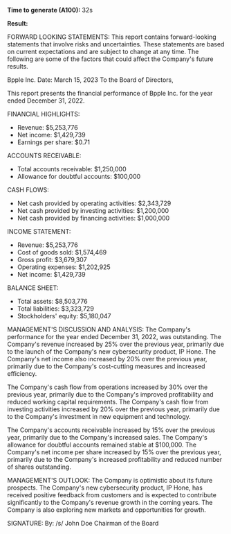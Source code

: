 **Time to generate (A100):** 32s

**Result:**

FORWARD LOOKING STATEMENTS: 
This report contains forward-looking statements that involve risks and uncertainties. These statements are based on current expectations and are subject to change at any time. The following are some of the factors that could affect the Company's future results. 

Bpple Inc. 
Date: March 15, 2023 To the Board of Directors, 

This report presents the financial performance of Bpple Inc. for the year ended December 31, 2022. 

FINANCIAL HIGHLIGHTS: 
* Revenue: $5,253,776 
* Net income: $1,429,739 
* Earnings per share: $0.71 

ACCOUNTS RECEIVABLE: 
* Total accounts receivable: $1,250,000 
* Allowance for doubtful accounts: $100,000 

CASH FLOWS: 
* Net cash provided by operating activities: $2,343,729 
* Net cash provided by investing activities: $1,200,000 
* Net cash provided by financing activities: $1,000,000 

INCOME STATEMENT: 
* Revenue: $5,253,776 
* Cost of goods sold: $1,574,469 
* Gross profit: $3,679,307 
* Operating expenses: $1,202,925 
* Net income: $1,429,739 

BALANCE SHEET: 
* Total assets: $8,503,776 
* Total liabilities: $3,323,729 
* Stockholders' equity: $5,180,047 

MANAGEMENT'S DISCUSSION AND ANALYSIS: 
The Company's performance for the year ended December 31, 2022, was outstanding. The Company's revenue increased by 25% over the previous year, primarily due to the launch of the Company's new cybersecurity product, IP Hone. The Company's net income also increased by 20% over the previous year, primarily due to the Company's cost-cutting measures and increased efficiency. 

The Company's cash flow from operations increased by 30% over the previous year, primarily due to the Company's improved profitability and reduced working capital requirements. The Company's cash flow from investing activities increased by 20% over the previous year, primarily due to the Company's investment in new equipment and technology. 

The Company's accounts receivable increased by 15% over the previous year, primarily due to the Company's increased sales. The Company's allowance for doubtful accounts remained stable at $100,000. The Company's net income per share increased by 15% over the previous year, primarily due to the Company's increased profitability and reduced number of shares outstanding. 

MANAGEMENT'S OUTLOOK: 
The Company is optimistic about its future prospects. The Company's new cybersecurity product, IP Hone, has received positive feedback from customers and is expected to contribute significantly to the Company's revenue growth in the coming years. The Company is also exploring new markets and opportunities for growth. 

SIGNATURE: 
By: /s/ John Doe 
Chairman of the Board